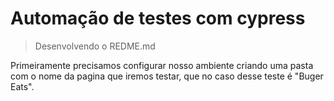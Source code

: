 <h1> Automação de testes com cypress </h1>

> Desenvolvendo o REDME.md


Primeiramente precisamos configurar  nosso ambiente criando uma pasta com o nome da pagina que iremos testar, que no caso desse teste é "Buger Eats".

